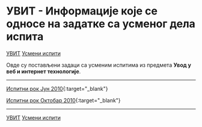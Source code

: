 # УВИТ - Информације које се односе на задатке са усменог дела испита

[УВИТ](../../README.md) [Усмени испити](../README.md)

Овде су постављени задаци са усменим испитима из предмета **Увод у веб и интернет технологије**.  

---

[Испитни рок Јун 2010](./uvit.2010.jun.ispit.pdf){:target="_blank"}

[Испитни рок Октобар 2010](./uvit.2010.oktobar.ispit.pdf){:target="_blank"}

---

[УВИТ](../../README.md) [Усмени испити](../README.md)